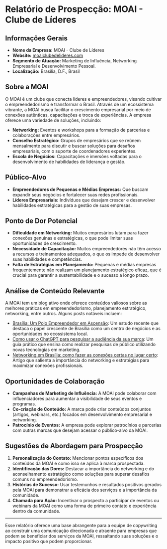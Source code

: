 # Relatório de Prospecção: MOAI - Clube de Líderes

## Informações Gerais
- **Nome da Empresa:** MOAI - Clube de Líderes
- **Website:** [moaiclubedelideres.com](https://moaiclubedelideres.com)
- **Segmento de Atuação:** Marketing de Influência, Networking Empresarial e Desenvolvimento Pessoal.
- **Localização:** Brasília, D.F., Brasil

## Sobre a MOAI
O MOAI é um clube que conecta líderes e empreendedores, visando cultivar o empreendedorismo e transformar o Brasil. Através de um ecossistema vibrante, a MOAI busca facilitar o crescimento empresarial por meio de conexões autênticas, capacitações e troca de experiências. A empresa oferece uma variedade de soluções, incluindo:
- **Networking:** Eventos e workshops para a formação de parcerias e colaborações entre empresários.
- **Conselho Estratégico:** Grupos de empresários que se reúnem mensalmente para discutir e buscar soluções para desafios empresariais, com o suporte de coordenadores experientes.
- **Escola de Negócios:** Capacitações e imersões voltadas para o desenvolvimento de habilidades de liderança e gestão.

## Público-Alvo
- **Empreendedores de Pequenas e Médias Empresas:** Que buscam expandir seus negócios e fortalecer suas redes profissionais.
- **Líderes Empresariais:** Indivíduos que desejam crescer e desenvolver habilidades estratégicas para a gestão de suas empresas.

## Ponto de Dor Potencial
- **Dificuldade em Networking:** Muitos empresários lutam para fazer conexões genuínas e estratégicas, o que pode limitar suas oportunidades de crescimento.
- **Necessidade de Capacitação:** Muitos empreendedores não têm acesso a recursos e treinamentos adequados, o que os impede de desenvolver suas habilidades e competências.
- **Falta de Estratégias em Planejamento:** Pequenas e médias empresas frequentemente não realizam um planejamento estratégico eficaz, que é crucial para garantir a sustentabilidade e o sucesso a longo prazo.

## Análise de Conteúdo Relevante
A MOAI tem um blog ativo onde oferece conteúdos valiosos sobre as melhores práticas em empreendedorismo, planejamento estratégico, networking, entre outros. Alguns posts notáveis incluem:
- [Brasília: Um Polo Empreendedor em Ascensão](https://moaiclubedelideres.com/blog/brasilia-um-polo-empreendedor-em-ascensao): Um estudo recente que destaca o papel crescente de Brasília como um centro de negócios e as oportunidades no ecossistema local.
- [Como usar o ChatGPT para pesquisar a audiência da sua marca](https://moaiclubedelideres.com/blog/como-usar-o-chatgpt-para-pesquisar-a-audiencia-da-sua-marca): Um guia prático que ensina como realizar pesquisas de público utilizando novas tecnologias em marketing.
- [Networking em Brasília: como fazer as conexões certas no lugar certo](https://moaiclubedelideres.com/blog/importancia-networking-em-brasilia): Artigo que salienta a importância do networking e estratégias para maximizar conexões profissionais.

## Oportunidades de Colaboração
- **Campanhas de Marketing de Influência:** A MOAI pode colaborar com influenciadores para aumentar a visibilidade de seus eventos e programas.
- **Co-criação de Conteúdo:** A marca pode criar conteúdos conjuntos (artigos, webinars, etc.) focados em desenvolvimento empresarial e networking.
- **Patrocínio de Eventos:** A empresa pode explorar patrocínios e parcerias com outras marcas que desejam acessar o público-alvo da MOAI.

## Sugestões de Abordagem para Prospecção
1. **Personalização do Contato:** Mencionar pontos específicos dos conteúdos da MOAI e como isso se aplica à marca prospectada.
2. **Identificação das Dores:** Destacar a importância do networking e do aconselhamento estratégico como soluções para superar desafios comuns no empreendedorismo.
3. **Histórias de Sucesso:** Usar testemunhos e resultados positivos gerados pela MOAI para demonstrar a eficácia dos serviços e a importância da comunidade.
4. **Chamada para Ação:** Incentivar o prospecto a participar de eventos ou webinars da MOAI como uma forma de primeiro contato e experiência dentro da comunidade.

---

Esse relatório oferece uma base abrangente para a equipe de copywriting ao construir uma comunicação direcionada e atraente para empresas que podem se beneficiar dos serviços da MOAI, ressaltando suas soluções e o impacto positivo que podem proporcionar.